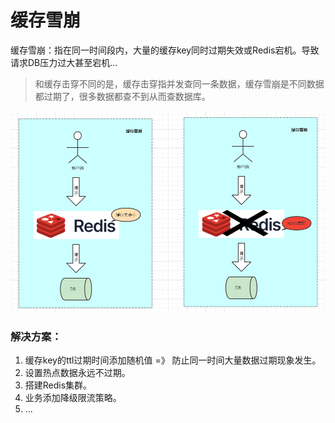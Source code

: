 # 缓存雪崩

缓存雪崩：指在同一时间段内，大量的缓存key同时过期失效或Redis宕机。导致请求DB压力过大甚至宕机...

> 和缓存击穿不同的是，缓存击穿指并发查同一条数据，缓存雪崩是不同数据都过期了，很多数据都查不到从而查数据库。

![redis-缓存雪崩.png](images/redis-缓存雪崩.png)

### 解决方案：

1. 缓存key的ttl过期时间添加随机值 =》 防止同一时间大量数据过期现象发生。
2. 设置热点数据永远不过期。
3. 搭建Redis集群。
4. 业务添加降级限流策略。
5. ...